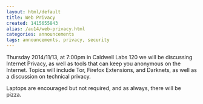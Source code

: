 ```yaml
---
layout: html/default
title: Web Privacy
created: 1415655843
alias: /au14/web-privacy.html
categories: announcements
tags: announcements, privacy, security
---
```

Thursday 2014/11/13, at 7:00pm in Caldwell Labs 120 we will be discussing Internet Privacy, as well as tools that can keep you anonymous on the Internet. Topics will include Tor, Firefox Extensions, and Darknets, as well as a discussion on technical privacy.

Laptops are encouraged but not required, and as always, there will be pizza.
